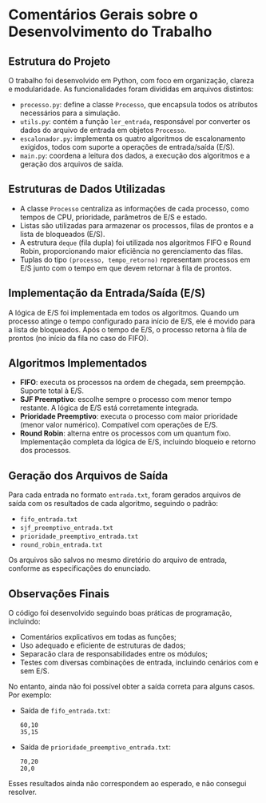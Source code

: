 # Comentários Gerais sobre o Desenvolvimento do Trabalho

## Estrutura do Projeto

O trabalho foi desenvolvido em Python, com foco em organização, clareza e modularidade. As funcionalidades foram divididas em arquivos distintos:

- `processo.py`: define a classe `Processo`, que encapsula todos os atributos necessários para a simulação.
- `utils.py`: contém a função `ler_entrada`, responsável por converter os dados do arquivo de entrada em objetos `Processo`.
- `escalonador.py`: implementa os quatro algoritmos de escalonamento exigidos, todos com suporte a operações de entrada/saída (E/S).
- `main.py`: coordena a leitura dos dados, a execução dos algoritmos e a geração dos arquivos de saída.

## Estruturas de Dados Utilizadas

- A classe `Processo` centraliza as informações de cada processo, como tempos de CPU, prioridade, parâmetros de E/S e estado.
- Listas são utilizadas para armazenar os processos, filas de prontos e a lista de bloqueados (E/S).
- A estrutura `deque` (fila dupla) foi utilizada nos algoritmos FIFO e Round Robin, proporcionando maior eficiência no gerenciamento das filas.
- Tuplas do tipo `(processo, tempo_retorno)` representam processos em E/S junto com o tempo em que devem retornar à fila de prontos.

## Implementação da Entrada/Saída (E/S)

A lógica de E/S foi implementada em todos os algoritmos. Quando um processo atinge o tempo configurado para início de E/S, ele é movido para a lista de bloqueados. Após o tempo de E/S, o processo retorna à fila de prontos (no início da fila no caso do FIFO).

## Algoritmos Implementados

- **FIFO**: executa os processos na ordem de chegada, sem preempção. Suporte total à E/S.
- **SJF Preemptivo**: escolhe sempre o processo com menor tempo restante. A lógica de E/S está corretamente integrada.
- **Prioridade Preemptivo**: executa o processo com maior prioridade (menor valor numérico). Compatível com operações de E/S.
- **Round Robin**: alterna entre os processos com um quantum fixo. Implementação completa da lógica de E/S, incluindo bloqueio e retorno dos processos.

## Geração dos Arquivos de Saída

Para cada entrada no formato `entrada.txt`, foram gerados arquivos de saída com os resultados de cada algoritmo, seguindo o padrão:

- `fifo_entrada.txt`
- `sjf_preemptivo_entrada.txt`
- `prioridade_preemptivo_entrada.txt`
- `round_robin_entrada.txt`

Os arquivos são salvos no mesmo diretório do arquivo de entrada, conforme as especificações do enunciado.

## Observações Finais

O código foi desenvolvido seguindo boas práticas de programação, incluindo:

- Comentários explicativos em todas as funções;
- Uso adequado e eficiente de estruturas de dados;
- Separacão clara de responsabilidades entre os módulos;
- Testes com diversas combinações de entrada, incluindo cenários com e sem E/S.

No entanto, ainda não foi possível obter a saída correta para alguns casos. Por exemplo:

- Saída de `fifo_entrada.txt`:  
  ```
  60,10  
  35,15  
  ```

- Saída de `prioridade_preemptivo_entrada.txt`:  
  ```
  70,20  
  20,0  
  ```

Esses resultados ainda não correspondem ao esperado, e não consegui resolver.

